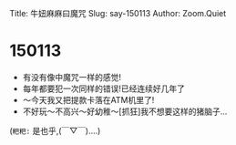 Title: 牛妞麻麻曰魔咒
Slug: say-150113
Author: Zoom.Quiet


# 150113


- 有没有像中魔咒一样的感觉!
- 每年都要犯一次同样的错误!已经连续好几年了
- ～今天我又把提款卡落在ATM机里了!
- 不好玩～不高兴～好幼稚～[抓狂]我不想要这样的猪脑子... 

(`粑粑:` 是也乎,(￣▽￣)....)
